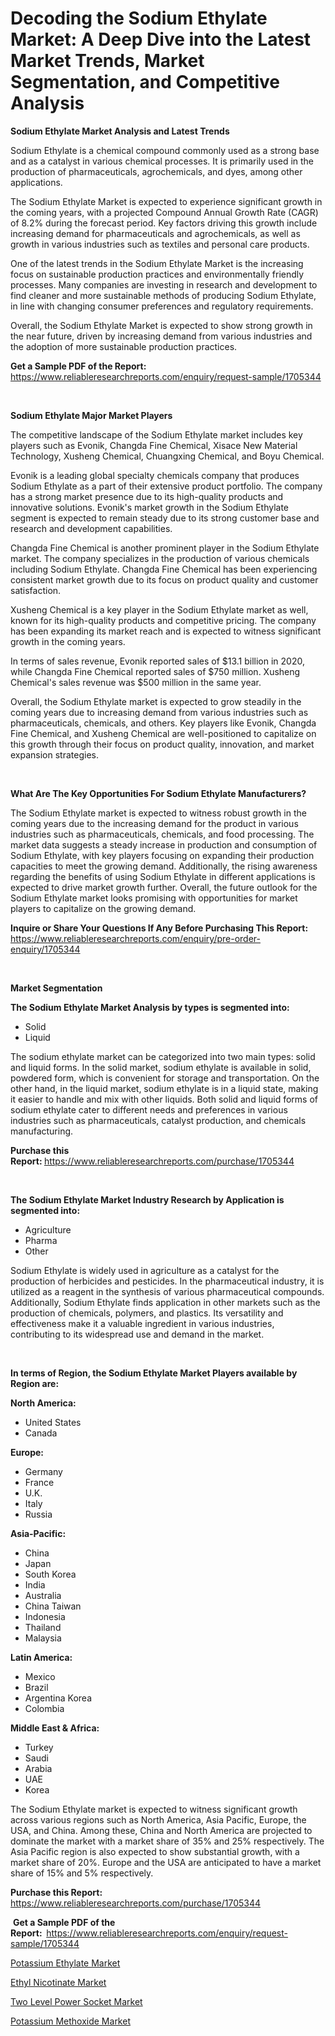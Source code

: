 <p><h1>Decoding the Sodium Ethylate Market: A Deep Dive into the Latest Market Trends, Market Segmentation, and Competitive Analysis</h1></p><p><strong>Sodium Ethylate Market Analysis and Latest Trends</strong></p>
<p><p>Sodium Ethylate is a chemical compound commonly used as a strong base and as a catalyst in various chemical processes. It is primarily used in the production of pharmaceuticals, agrochemicals, and dyes, among other applications.</p><p>The Sodium Ethylate Market is expected to experience significant growth in the coming years, with a projected Compound Annual Growth Rate (CAGR) of 8.2% during the forecast period. Key factors driving this growth include increasing demand for pharmaceuticals and agrochemicals, as well as growth in various industries such as textiles and personal care products.</p><p>One of the latest trends in the Sodium Ethylate Market is the increasing focus on sustainable production practices and environmentally friendly processes. Many companies are investing in research and development to find cleaner and more sustainable methods of producing Sodium Ethylate, in line with changing consumer preferences and regulatory requirements.</p><p>Overall, the Sodium Ethylate Market is expected to show strong growth in the near future, driven by increasing demand from various industries and the adoption of more sustainable production practices.</p></p>
<p><strong>Get a Sample PDF of the Report:&nbsp;</strong> <a href="https://www.reliableresearchreports.com/enquiry/request-sample/1705344">https://www.reliableresearchreports.com/enquiry/request-sample/1705344</a></p>
<p>&nbsp;</p>
<p><strong>Sodium Ethylate Major Market Players</strong></p>
<p><p>The competitive landscape of the Sodium Ethylate market includes key players such as Evonik, Changda Fine Chemical, Xisace New Material Technology, Xusheng Chemical, Chuangxing Chemical, and Boyu Chemical. </p><p>Evonik is a leading global specialty chemicals company that produces Sodium Ethylate as a part of their extensive product portfolio. The company has a strong market presence due to its high-quality products and innovative solutions. Evonik's market growth in the Sodium Ethylate segment is expected to remain steady due to its strong customer base and research and development capabilities.</p><p>Changda Fine Chemical is another prominent player in the Sodium Ethylate market. The company specializes in the production of various chemicals including Sodium Ethylate. Changda Fine Chemical has been experiencing consistent market growth due to its focus on product quality and customer satisfaction.</p><p>Xusheng Chemical is a key player in the Sodium Ethylate market as well, known for its high-quality products and competitive pricing. The company has been expanding its market reach and is expected to witness significant growth in the coming years.</p><p>In terms of sales revenue, Evonik reported sales of $13.1 billion in 2020, while Changda Fine Chemical reported sales of $750 million. Xusheng Chemical's sales revenue was $500 million in the same year.</p><p>Overall, the Sodium Ethylate market is expected to grow steadily in the coming years due to increasing demand from various industries such as pharmaceuticals, chemicals, and others. Key players like Evonik, Changda Fine Chemical, and Xusheng Chemical are well-positioned to capitalize on this growth through their focus on product quality, innovation, and market expansion strategies.</p></p>
<p>&nbsp;</p>
<p><strong>What Are The Key Opportunities For Sodium Ethylate Manufacturers?</strong></p>
<p><p>The Sodium Ethylate market is expected to witness robust growth in the coming years due to the increasing demand for the product in various industries such as pharmaceuticals, chemicals, and food processing. The market data suggests a steady increase in production and consumption of Sodium Ethylate, with key players focusing on expanding their production capacities to meet the growing demand. Additionally, the rising awareness regarding the benefits of using Sodium Ethylate in different applications is expected to drive market growth further. Overall, the future outlook for the Sodium Ethylate market looks promising with opportunities for market players to capitalize on the growing demand.</p></p>
<p><strong>Inquire or Share Your Questions If Any Before Purchasing This Report:</strong> <a href="https://www.reliableresearchreports.com/enquiry/pre-order-enquiry/1705344">https://www.reliableresearchreports.com/enquiry/pre-order-enquiry/1705344</a></p>
<p>&nbsp;</p>
<p><strong>Market Segmentation</strong></p>
<p><strong>The Sodium Ethylate Market Analysis by types is segmented into:</strong></p>
<p><ul><li>Solid</li><li>Liquid</li></ul></p>
<p><p>The sodium ethylate market can be categorized into two main types: solid and liquid forms. In the solid market, sodium ethylate is available in solid, powdered form, which is convenient for storage and transportation. On the other hand, in the liquid market, sodium ethylate is in a liquid state, making it easier to handle and mix with other liquids. Both solid and liquid forms of sodium ethylate cater to different needs and preferences in various industries such as pharmaceuticals, catalyst production, and chemicals manufacturing.</p></p>
<p><strong>Purchase this Report:&nbsp;</strong><a href="https://www.reliableresearchreports.com/purchase/1705344">https://www.reliableresearchreports.com/purchase/1705344</a></p>
<p>&nbsp;</p>
<p><strong>The Sodium Ethylate Market Industry Research by Application is segmented into:</strong></p>
<p><ul><li>Agriculture</li><li>Pharma</li><li>Other</li></ul></p>
<p><p>Sodium Ethylate is widely used in agriculture as a catalyst for the production of herbicides and pesticides. In the pharmaceutical industry, it is utilized as a reagent in the synthesis of various pharmaceutical compounds. Additionally, Sodium Ethylate finds application in other markets such as the production of chemicals, polymers, and plastics. Its versatility and effectiveness make it a valuable ingredient in various industries, contributing to its widespread use and demand in the market.</p></p>
<p>&nbsp;</p>
<p><strong>In terms of Region, the Sodium Ethylate Market Players available by Region are:</strong></p>
<p>
    <p> <strong> North America: </strong>
        <ul>
            <li>United States</li>
            <li>Canada</li>
        </ul>
        </p> 
    <p> <strong> Europe: </strong>
        <ul>
            <li>Germany</li>
            <li>France</li>
            <li>U.K.</li>
            <li>Italy</li>
            <li>Russia</li>
        </ul>
        </p> 
    <p> <strong> Asia-Pacific: </strong>
        <ul>
            <li>China</li>
            <li>Japan</li>
            <li>South Korea</li>
            <li>India</li>
            <li>Australia</li>
            <li>China Taiwan</li>
            <li>Indonesia</li>
            <li>Thailand</li>
            <li>Malaysia</li>
        </ul>
        </p> 
    <p> <strong> Latin America: </strong>
        <ul>
            <li>Mexico</li>
            <li>Brazil</li>
            <li>Argentina Korea</li>
            <li>Colombia</li>
        </ul>
        </p> 
    <p> <strong> Middle East & Africa: </strong>
        <ul>
            <li>Turkey</li>
            <li>Saudi</li>
            <li>Arabia</li>
            <li>UAE</li>
            <li>Korea</li>
        </ul>
    </p>
    </p>
<p><p>The Sodium Ethylate market is expected to witness significant growth across various regions such as North America, Asia Pacific, Europe, the USA, and China. Among these, China and North America are projected to dominate the market with a market share of 35% and 25% respectively. The Asia Pacific region is also expected to show substantial growth, with a market share of 20%. Europe and the USA are anticipated to have a market share of 15% and 5% respectively.</p></p>
<p><strong>Purchase this Report: </strong><a href="https://www.reliableresearchreports.com/purchase/1705344">https://www.reliableresearchreports.com/purchase/1705344</a></p>
<p>&nbsp;<strong>Get a Sample PDF of the Report:&nbsp;&nbsp;</strong><a href="https://www.reliableresearchreports.com/enquiry/request-sample/1705344">https://www.reliableresearchreports.com/enquiry/request-sample/1705344</a></p>
<p><strong></strong></p>
<p><p><a href="https://github.com/joannagoyvaerts/Market-Research-Report-List-1/blob/main/potassium-ethylate-market.md">Potassium Ethylate Market</a></p><p><a href="https://valiant-lunge-8fe.notion.site/Ethyl-Nicotinate-Market-Size-and-Growth-Market-Segmentation-Regional-and-Country-Breakdowns-and-M-861690f96cbc4ae585bfcea7d8402831">Ethyl Nicotinate Market</a></p><p><a href="https://view.publitas.com/reportprime-1/two-level-power-socket-market-size-growth-and-forecast-from-2023-2030/">Two Level Power Socket Market</a></p><p><a href="https://github.com/lubmix/Market-Research-Report-List-1/blob/main/potassium-methoxide-market.md">Potassium Methoxide Market</a></p></p>